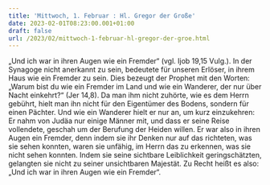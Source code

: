 ```yaml
---
title: 'Mittwoch, 1. Februar : Hl. Gregor der Große'
date: 2023-02-01T08:23:00.001+01:00
draft: false
url: /2023/02/mittwoch-1-februar-hl-gregor-der-groe.html
---
```


„Und ich war in ihren Augen wie ein Fremder“ (vgl. Ijob 19,15 Vulg.). In der Synagoge nicht anerkannt zu sein, bedeutete für unseren Erlöser, in ihrem Haus wie ein Fremder zu sein. Dies bezeugt der Prophet mit den Worten: „Warum bist du wie ein Fremder im Land und wie ein Wanderer, der nur über Nacht einkehrt?“ (Jer 14,8). Da man ihm nicht zuhörte, wie es dem Herrn gebührt, hielt man ihn nicht für den Eigentümer des Bodens, sondern für einen Pächter. Und wie ein Wanderer hielt er nur an, um kurz einzukehren: Er nahm von Judäa nur einige Männer mit, und dass er seine Reise vollendete, geschah um der Berufung der Heiden willen. Er war also in ihren Augen ein Fremder, denn indem sie ihr Denken nur auf das richteten, was sie sehen konnten, waren sie unfähig, im Herrn das zu erkennen, was sie nicht sehen konnten. Indem sie seine sichtbare Leiblichkeit geringschätzten, gelangten sie nicht zu seiner unsichtbaren Majestät. Zu Recht heißt es also: „Und ich war in ihren Augen wie ein Fremder“.